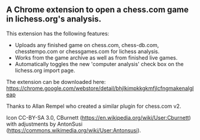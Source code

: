 ## A Chrome extension to open a chess.com game in lichess.org's analysis. ##

 This extension has the following features:

* Uploads any finished game on chess.com, chess-db.com, chesstempo.com or chessgames.com for lichess analysis. 
* Works from the game archive as well as from finished live games.
* Automatically toggles the new 'computer analysis' check box on the lichess.org import page.

The extension can be downloaded here: https://chrome.google.com/webstore/detail/bhjlkimpkkgkmfjlcfngmakenalgleap

Thanks to Allan Rempel who created a similar plugin for chess.com v2.

Icon CC-BY-SA 3.0, CBurnett (https://en.wikipedia.org/wiki/User:Cburnett) 
with adjustments by AntonSusi (https://commons.wikimedia.org/wiki/User:Antonsusi).
